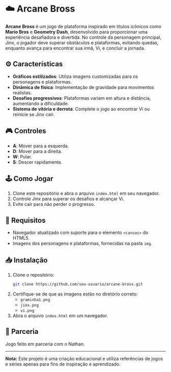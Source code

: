 # ☁️ Arcane Bross

**Arcane Bross** é um jogo de plataforma inspirado em títulos icônicos como **Mario Bros** e **Geometry Dash**, desenvolvido para proporcionar uma experiência desafiadora e divertida. No controle da personagem principal, Jinx, o jogador deve superar obstáculos e plataformas, evitando quedas, enquanto avança para encontrar sua irmã, Vi, e concluir a jornada.

## ⚙️ **Características**
- **Gráficos estilizados**: Utiliza imagens customizadas para os personagens e plataformas.
- **Dinâmica de física**: Implementação de gravidade para movimentos realistas.
- **Desafios progressivos**: Plataformas variam em altura e distância, aumentando a dificuldade.
- **Sistema de vitória e derrota**: Complete o jogo ao encontrar Vi ou reinicie se Jinx cair.

## 🎮 **Controles**
- **A**: Mover para a esquerda.
- **D**: Mover para a direita.
- **W**: Pular.
- **S**: Descer rapidamente.

## 🕹️ **Como Jogar**
1. Clone este repositório e abra o arquivo `index.html` em seu navegador.
2. Controle Jinx para superar os desafios e alcançar Vi.
3. Evite cair para não perder o progresso.

## 🔩 **Requisitos**
- Navegador atualizado com suporte para o elemento `<canvas>` do HTML5.
- Imagens dos personagens e plataformas, fornecidas na pasta `img`.

## 📥 **Instalação**
1. Clone o repositório:
   ```bash
   git clone https://github.com/seu-usuario/arcane-bross.git
   ```
2. Certifique-se de que as imagens estão no diretório correto:
   - `graminha1.png`
   - `jinx.png`
   - `vi.png`
3. Abra o arquivo `index.html` em um navegador.

## 👥 **Parceria**
Jogo feito em parceria com o Nathan.

---

**Nota:** Este projeto é uma criação educacional e utiliza referências de jogos e séries apenas para fins de inspiração e aprendizado.




